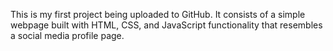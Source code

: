 This is my first project being uploaded to GitHub. It consists of a simple webpage built with HTML, CSS, and JavaScript functionality that resembles a social media profile page.